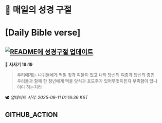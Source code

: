 # 🙏 매일의 성경 구절
# [Daily Bible verse]
## [![README에 성경구절 업데이트](https://github.com/DONGSUKA/first_test/actions/workflows/update-readme-bible.yml/badge.svg)](https://github.com/DONGSUKA/first_test/actions/workflows/update-readme-bible.yml)
<!-- START_BIBLE_VERSE -->
📖 **사사기 19:19**
> 우리에게는 나귀들에게 먹일 짚과 여물이 있고 나와 당신의 여종과 당신의 종인 우리들과 함께 한 청년에게 먹을 양식과 포도주가 있어무엇이든지 부족함이 없나이다 하는지라

🕊️ _업데이트 시각: 2025-09-11 01:16:36 KST_
  <!-- END_BIBLE_VERSE -->
## GITHUB_ACTION
